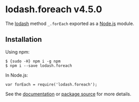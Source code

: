 lodash.foreach v4.5.0
=====================

The [lodash](https://lodash.com/) method `_.forEach` exported as a [Node.js](https://nodejs.org/) module.

Installation
------------

Using npm:

    $ {sudo -H} npm i -g npm
    $ npm i --save lodash.foreach

In Node.js:

    var forEach = require('lodash.foreach');

See the [documentation](https://lodash.com/docs#forEach) or [package source](https://github.com/lodash/lodash/blob/4.5.0-npm-packages/lodash.foreach) for more details.
